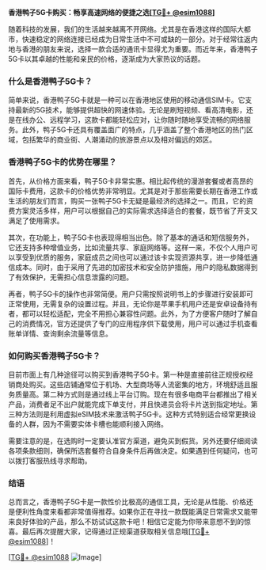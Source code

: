 **香港鸭子5G卡购买：畅享高速网络的便捷之选[[TG💪+ @esim1088](https://t.me/s/esim1088)]**

随着科技的发展，我们的生活越来越离不开网络。尤其是在香港这样的国际大都市，快速稳定的网络连接已经成为日常生活中不可或缺的一部分。对于经常往返内地与香港的朋友来说，选择一款合适的通讯卡显得尤为重要。而近年来，香港鸭子5G卡以其卓越的性能和亲民的价格，逐渐成为大家热议的话题。

### 什么是香港鸭子5G卡？

简单来说，香港鸭子5G卡就是一种可以在香港地区使用的移动通信SIM卡。它支持最新的5G技术，能够提供超快的网速体验。无论是刷短视频、看高清电影，还是在线办公、远程学习，这款卡都能轻松应对，让你随时随地享受流畅的网络服务。此外，鸭子5G卡还具有覆盖面广的特点，几乎涵盖了整个香港地区的热门区域，包括繁华的商业街、人潮涌动的旅游景点以及相对偏远的郊区。

### 香港鸭子5G卡的优势在哪里？

首先，从价格方面来看，鸭子5G卡非常实惠。相比起传统的漫游套餐或者高昂的国际卡费用，这款卡的价格优势非常明显。尤其是对于那些需要长期在香港工作或生活的朋友们而言，购买一张鸭子5G卡无疑是最经济的选择之一。而且，它的资费方案灵活多样，用户可以根据自己的实际需求选择适合的套餐，既节省了开支又满足了使用需求。

其次，在功能上，鸭子5G卡也表现得相当出色。除了基本的通话和短信服务外，它还支持多种增值业务，比如流量共享、家庭网络等。这样一来，不仅个人用户可以享受到优质的服务，家庭成员之间也可以通过该卡实现资源共享，进一步降低通信成本。同时，由于采用了先进的加密技术和安全防护措施，用户的隐私数据得到了有效保护，无需担心信息泄露的问题。

再者，鸭子5G卡的操作也非常简便。用户只需按照说明书上的步骤进行安装即可正常使用，无需复杂的设置过程。并且，无论你是苹果手机用户还是安卓设备持有者，都可以轻松适配，完全不用担心兼容性问题。此外，为了方便客户随时了解自己的消费情况，官方还提供了专门的应用程序供下载使用，用户可以通过手机查看账单详情、查询剩余流量等信息。

### 如何购买香港鸭子5G卡？

目前市面上有几种途径可以购买到香港鸭子5G卡。第一种是直接前往正规授权经销商处购买。这些店铺通常位于机场、大型商场等人流密集的地方，环境舒适且服务质量高。第二种方式则是通过线上平台订购。现在有很多电商平台都推出了相关产品，消费者足不出户就能完成下单支付，并且快递员会将卡片送到指定地址。第三种方法则是利用虚拟eSIM技术来激活鸭子5G卡。这种方式特别适合经常更换设备的人群，因为不需要实体卡槽也能顺利接入网络。

需要注意的是，在选购时一定要认准官方渠道，避免买到假货。另外还要仔细阅读各项条款细则，确保所选套餐符合自身条件后再做决定。如果遇到任何疑问，也可以拨打客服热线寻求帮助。

### 结语

总而言之，香港鸭子5G卡是一款性价比极高的通信工具，无论是从性能、价格还是便利性角度来看都非常值得推荐。如果你正在寻找一款既能满足日常需求又能带来良好体验的产品，那么不妨试试这款卡吧！相信它定能为你带来意想不到的惊喜。最后再次提醒大家，记得通过正规渠道获取相关信息哦[[TG💪+ @esim1088](https://t.me/s/esim1088)]！

[[TG💪+ @esim1088](https://t.me/s/esim1088) ![Image](https://i.postimg.cc/4NQfJmqS/Snipaste-2025-05-13-00-14-12.png)]